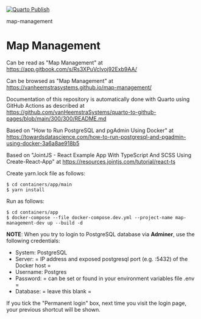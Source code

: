 [![Quarto Publish](https://github.com/vanHeemstraSystems/map-management/actions/workflows/publish.yml/badge.svg)](https://github.com/vanHeemstraSystems/map-management/actions/workflows/publish.yml)

map-management
# Map Management

Can be read as "Map Management" at https://app.gitbook.com/s/Rs3XPuVclvoj92Exb9AA/

Can be browsed as "Map Management" at https://vanheemstrasystems.github.io/map-management/

Documentation of this repository is automatically done with Quarto using GitHub Actions as described at https://github.com/vanHeemstraSystems/quarto-to-github-pages/blob/main/300/300/README.md

Based on "How to Run PostgreSQL and pgAdmin Using Docker" at https://towardsdatascience.com/how-to-run-postgresql-and-pgadmin-using-docker-3a6a8ae918b5

Based on "JointJS - React Example App With TypeScript And SCSS Using Create-React-App" at https://resources.jointjs.com/tutorial/react-ts

Create yarn.lock file as follows:

```
$ cd containers/app/main
$ yarn install
```

Run as follows:

```
$ cd containers/app
$ docker-compose --file docker-compose.dev.yml --project-name map-management-dev up --build -d
```

**NOTE**: When you try to login to PostgreSQL database via **Adminer**, use the following credentials:

- System: PostgreSQL
- Server: = IP address and exposed postgresql port (e.g. :5432) of the Docker host =
- Username: Postgres
- Password: = can be set or found in your environment variables file .env =
- Database: = leave this blank =

If you tick the "Permanent login" box, next time you visit the login page, your previous shortcut will be shown.

